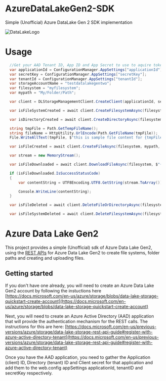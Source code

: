# AzureDataLakeGen2-SDK
Simple (Unofficial) Azure DataLake Gen 2 SDK implementation

![DataLakeLogo](https://s3-us-west-1.amazonaws.com/striim-prod-media/wp-content/uploads/2018/06/22135502/Azure-DataLake-icon.png)

# Usage

```cs
  //Get your AAD Tenant ID, App ID and App Secret to use to aquire token from the app you set up above
  var applicationId = ConfigurationManager.AppSettings["applicationId"];
  var secretKey = ConfigurationManager.AppSettings["secretKey"];
  var tenantId = ConfigurationManager.AppSettings["tenantId"];
  var storageAccountName = "testdatalakegentwo";
  var filesystem = "myfilesystem";
  var mypath = "My/Folder/Path";

  var client = DLStorageManagementClient.CreateClient(applicationId, secretKey, tenantId, storageAccountName);

  var isFileSystemCreated = await client.CreateFilesystemAsync(filesystem);

  var isDirectoryCreated = await client.CreateDirectoryAsync(filesystem, mypath);

  string tmpFile = Path.GetTempFileName();
  string fileName = HttpUtility.UrlEncode(Path.GetFileName(tmpFile));
  File.WriteAllText(tmpFile, $"this is sample file content for {tmpFile}");

  var isFileCreated = await client.CreateFileAsync(filesystem, mypath, fileName, new FileStream(tmpFile, FileMode.Open, FileAccess.Read));

  var stream = new MemoryStream();

  var isFileDownloaded = await client.DownloadFileAsync(filesystem, $"{mypath}/{fileName}", stream);

  if (isFileDownloaded.IsSuccessStatusCode)
  {
      var contentString = UTF8Encoding.UTF8.GetString(stream.ToArray());

      Console.WriteLine(contentString);
  }

  var isFileDeleted = await client.DeleteFileOrDirectoryAsync(filesystem, mypath, true);

  var isFileSystemDeleted = await client.DeleteFilesystemAsync(filesystem);
```

# Azure Data Lake Gen2
This project provides a simple (Unofficial) sdk of Azure Data Lake Gen2, using the [REST APIs](https://docs.microsoft.com/en-us/rest/api/storageservices/datalakestoragegen2/filesystem) for Azure Data Lake Gen2 to create file systems, folder paths and creating and uploading files. 

## Getting started
If you don't have one already, you will need to create an Azure Data Lake Gen2 account by following the instuctions here [https://docs.microsoft.com/en-us/azure/storage/blobs/data-lake-storage-quickstart-create-account](https://docs.microsoft.com/en-us/azure/storage/blobs/data-lake-storage-quickstart-create-account)


Next, you will need to create an Azure Active Directory (AAD) application that will provide the authentication mechanism for the REST calls. The instructions for this are here: 
[https://docs.microsoft.com/en-us/previous-versions/azure/storage/data-lake-storage-rest-api-guide#register-with-azure-active-directory-tenant](https://docs.microsoft.com/en-us/previous-versions/azure/storage/data-lake-storage-rest-api-guide#register-with-azure-active-directory-tenant)

Once you have the AAD application, you need to gather the Application (client) ID, Directory (tenant) ID and Client secret for that application and add them to the web.config appSettings applicationId, tenantID and secretKey respectively.
